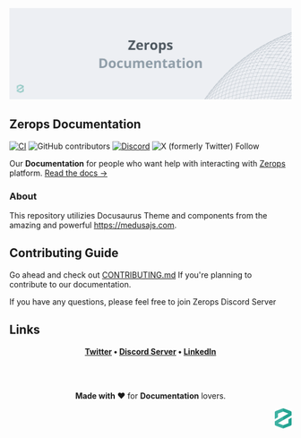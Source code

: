![Docs cover](https://github.com/zeropsio/recipe-shared-assets/blob/main/covers/svg/cover-docs.svg)

<h2>Zerops Documentation</h2>

[![CI](https://img.shields.io/github/actions/workflow/status/zeropsio/docs/build.yml?labelColor=EDEFF3&color=8F9DA8)](https://github.com/zeropsio/docs/actions/workflows/build.yml)
![GitHub contributors](https://img.shields.io/github/contributors/zeropsio/docs?labelColor=EDEFF3&color=8F9DA8)
[![Discord](https://img.shields.io/discord/735781031147208777?labelColor=EDEFF3&color=8F9DA8)](https://discord.gg/xxzmJSDKPT)
![X (formerly Twitter) Follow](https://img.shields.io/twitter/follow/zeropsio)

Our <b>Documentation</b> for people who want help with interacting with <a href="https://zerops.io/" target="_blank">Zerops</a> platform. <a href="https://docs.zerops.io/" target="_blank">Read the docs →</a>

### About

This repository utilizies Docusaurus Theme and components from the amazing and powerful https://medusajs.com.

## Contributing Guide

Go ahead and check out [CONTRIBUTING.md](https://github.com/zeropsio/docs/blob/main/CONTRIBUTING.md) If you're planning to contribute to our documentation.

If you have any questions, please feel free to join Zerops Discord Server

## Links

<p align="center">
  <b>
  <a href="https://x.com/zeropsio">Twitter</a>
  •
  <a href="https://discord.gg/xxzmJSDKPT">Discord Server</a>
  •
  <a href="http://linkedin.com/company/zerops/">LinkedIn</a>
  </b>
</p>

<br/>
<br/>

<p align="center">
<b>Made with</b> ❤️ for <b>Documentation</b> lovers.
<br/>
</p>

<p align="end"><img height="36" src="https://github.com/zeropsio/recipe-shared-assets/blob/main/logos/zerops-green.svg" ></p>
